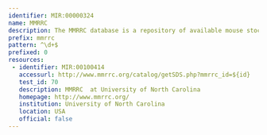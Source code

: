 ```yaml
---
identifier: MIR:00000324
name: MMRRC
description: The MMRRC database is a repository of available mouse stocks and embryonic stem cell line collections.
prefix: mmrrc
pattern: ^\d+$
prefixed: 0
resources:
 - identifier: MIR:00100414
   accessurl: http://www.mmrrc.org/catalog/getSDS.php?mmrrc_id=${id}
   test_id: 70
   description: MMRRC  at University of North Carolina
   homepage: http://www.mmrrc.org/
   institution: University of North Carolina
   location: USA
   official: false
---
```

